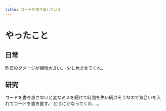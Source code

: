```yaml
---
title: コードを書き直している
---
```


# やったこと

## 日常

昨日のダメージが相当大きい。
少し休ませてくれ。

## 研究

コードを書き直さないと変なミスを続けて時間を失い続けそうなので気合いを入れてコードを書き直す。
どうにかなってくれ‥‥。
